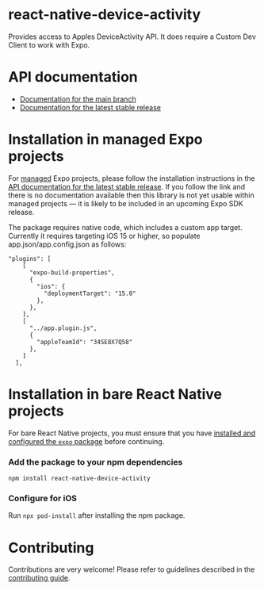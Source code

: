# react-native-device-activity

Provides access to Apples DeviceActivity API. It does require a Custom Dev Client to work with Expo.

# API documentation

- [Documentation for the main branch](https://github.com/expo/expo/blob/main/docs/pages/versions/unversioned/sdk/react-native-device-activity.md)
- [Documentation for the latest stable release](https://docs.expo.dev/versions/latest/sdk/react-native-device-activity/)

# Installation in managed Expo projects

For [managed](https://docs.expo.dev/archive/managed-vs-bare/) Expo projects, please follow the installation instructions in the [API documentation for the latest stable release](#api-documentation). If you follow the link and there is no documentation available then this library is not yet usable within managed projects &mdash; it is likely to be included in an upcoming Expo SDK release.

The package requires native code, which includes a custom app target. Currently it requires targeting iOS 15 or higher, so populate app.json/app.config.json as follows:
```
"plugins": [
    [
      "expo-build-properties",
      {
        "ios": {
          "deploymentTarget": "15.0"
        },
      },
    ],
    [
      "../app.plugin.js",
      {
        "appleTeamId": "34SE8X7Q58"
      },
    ]
  ],
  ```

# Installation in bare React Native projects

For bare React Native projects, you must ensure that you have [installed and configured the `expo` package](https://docs.expo.dev/bare/installing-expo-modules/) before continuing.

### Add the package to your npm dependencies

```
npm install react-native-device-activity
```

### Configure for iOS

Run `npx pod-install` after installing the npm package.



# Contributing

Contributions are very welcome! Please refer to guidelines described in the [contributing guide]( https://github.com/expo/expo#contributing).
